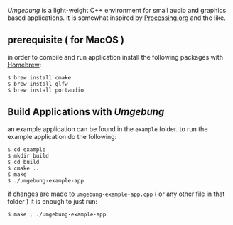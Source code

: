 *Umgebung* is a light-weight C++ environment for small audio and graphics based applications. it is somewhat inspired by [Processing.org](https://processing.org) and the like.

## prerequisite ( for MacOS )

in order to compile and run application install the following packages with [Homebrew](https://brew.sh):

```
$ brew install cmake
$ brew install glfw
$ brew install portaudio
```

## Build Applications with *Umgebung*

an example application can be found in the `example` folder. to run the example application do the following:

```
$ cd example
$ mkdir build
$ cd build
$ cmake ..
$ make
$ ./umgebung-example-app
```

if changes are made to `umgebung-example-app.cpp‌` ( or any other file in that folder ) it is enough to just run:

```
$ make ; ./umgebung-example-app
```
